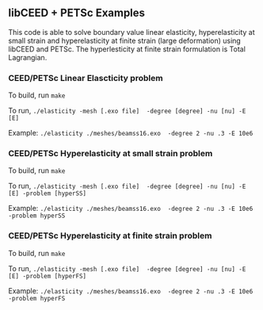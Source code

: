 ## libCEED + PETSc Examples
This code is able to solve boundary value linear elasticity, hyperelasticity at small strain and 
hyperelasticity at finite strain (large deformation) using libCEED and PETSc. The hyperlesticity 
at finite strain formulation is Total Lagrangian.

### CEED/PETSc Linear Elascticity problem 

To build, run `make`

To run, `./elasticity -mesh [.exo file]  -degree [degree] -nu [nu] -E [E]`

Example: `./elasticity ./meshes/beamss16.exo  -degree 2 -nu .3 -E 10e6`

### CEED/PETSc Hyperelasticity at small strain problem

To build, run `make`

To run, `./elasticity -mesh [.exo file]  -degree [degree] -nu [nu] -E [E] -problem [hyperSS]`

Example: `./elasticity ./meshes/beamss16.exo  -degree 2 -nu .3 -E 10e6 -problem hyperSS`

### CEED/PETSc Hyperelasticity at finite strain problem

To build, run `make`

To run, `./elasticity -mesh [.exo file]  -degree [degree] -nu [nu] -E [E] -problem [hyperFS]`

Example: `./elasticity ./meshes/beamss16.exo  -degree 2 -nu .3 -E 10e6 -problem hyperFS`

